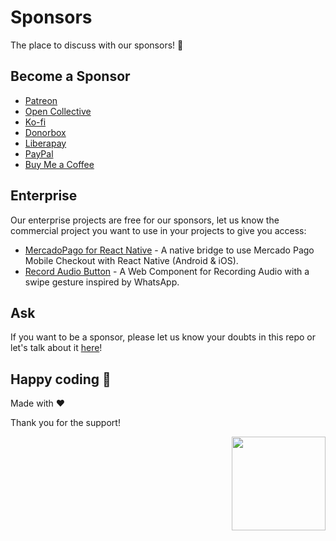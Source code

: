 # Sponsors
The place to discuss with our sponsors! 💼

## Become a Sponsor
- [Patreon](https://www.patreon.com/proyecto26)
- [Open Collective](https://opencollective.com/proyecto26)
- [Ko-fi](https://ko-fi.com/proyecto26)
- [Donorbox](https://donorbox.org/proyecto-26)
- [Liberapay](https://liberapay.com/jdnichollsc)
- [PayPal](https://www.paypal.com/paypalme/jdnichollsc)
- [Buy Me a Coffee](https://www.buymeacoffee.com/jdnichollsc)

## Enterprise
Our enterprise projects are free for our sponsors, let us know the commercial project you want to use in your projects to give you access:

- [MercadoPago for React Native](https://github.com/proyecto26/react-native-mercado-pago-enterprise) - A native bridge to use Mercado Pago Mobile Checkout with React Native (Android & iOS).
- [Record Audio Button](https://github.com/proyecto26/record-audio-button-enterprise) - A Web Component for Recording Audio with a swipe gesture inspired by WhatsApp.

## Ask
If you want to be a sponsor, please let us know your doubts in this repo or let's talk about it [here](https://calendly.com/jdnichollsc)!

## Happy coding 💯
Made with ❤️

Thank you for the support!

<img width="150px" src="https://avatars0.githubusercontent.com/u/28855608?s=200&v=4" align="right">
